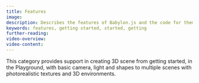 ```yaml
---
title: Features
image: 
description: Describes the features of Babylon.js and the code for them
keywords: features, getting started, started, getting
further-reading:
video-overview:
video-content:
---
```


This category provides support in creating 3D scene from getting started, in the Playground, with basic camera, light and shapes to multiple scenes with photorealistic textures and 3D environments.

